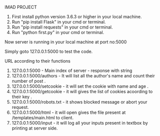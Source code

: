 IMAD PROJECT
1. First install python version 3.6.3 or higher in your local machine.
2. Run "pip install Flask" in your cmd or terminal.
3. Run "pip install requests" in your cmd or terminal.
4. Run "python first.py" in your cmd or terminal.

Now server is running in your local machine at port no:5000

Simply goto 127.0.0.1:5000 to test the code.


URL according to their functions
1. 127.0.0.1:5000 - Main index of server - response with string
2. 127.0.0.1:5000/authors - It will list all the author's name and count their number of post .
3. 127.0.0.1:5000/setcookie - it will set the cookie with name and age .
4. 127.0.0.1:5000/getcookie - it will gives the list of cookies acoording to their key .
5. 127.0.0.1:5000/robots.txt - it shows blocked message or abort your request.
6. 127.0.0.1:5000/html - it will open gives the file present at /templates/main.html to client.
7. 127.0.0.1:5000/input - it will log all your inputs present in textbox by printing at server side.



